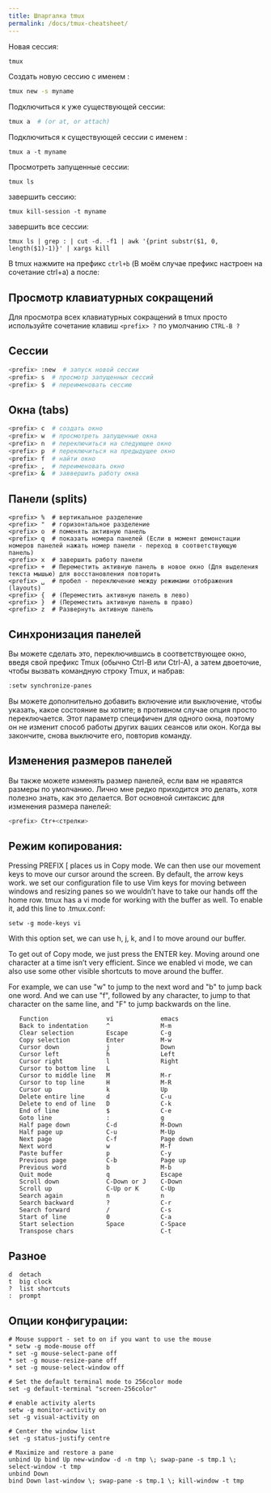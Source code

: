 ```yaml
---
title: Шпаргалка tmux 
permalink: /docs/tmux-cheatsheet/
---
```


Новая сессия:

```bash
tmux
```

Создать новую сессию с именем <myname>:

```bash
tmux new -s myname
```

Подключиться к уже существующей сессии:

```bash
tmux a  # (or at, or attach)
```

Подключиться к существующей сессии с именем <myname>:

    tmux a -t myname

Просмотреть запущенные сессии:

    tmux ls

завершить сессию:

    tmux kill-session -t myname

завершить все сессии:

    tmux ls | grep : | cut -d. -f1 | awk '{print substr($1, 0, length($1)-1)}' | xargs kill

В tmux нажмите на префикс `ctrl+b` (В моём случае префикс настроен на сочетание ctrl+a) а после:

## Просмотр клавиатурных сокращений

Для просмотра всех клавиатурных сокращений в tmux просто используйте сочетание клавиш `<prefix> ?` по умолчанию `CTRL-B ?`

## Сессии

```bash
<prefix> :new  # запуск новой сессии
<prefix> s  # просмотр запущенных сессий
<prefix> $  # переименовать сессию
```

## Окна (tabs)

```bash
<prefix> c  # создать окно
<prefix> w  # просмотреть запущенные окна
<prefix> n  # переключиться на следующее окно
<prefix> p  # переключиться на предыдущее окно
<prefix> f  # найти окно
<prefix> ,  # переименовать окно
<prefix> &  # заввершить работу окна
```

## Панели (splits) 

```text
<prefix> %  # вертикальное разделение
<prefix> "  # горизонтальное разделение
<prefix> o  # поменять активную панель
<prefix> q  # показать номера панелей (Если в момент демонстации номеров панелей нажать номер панели - переход в соответствующую панель)
<prefix> x  # завершить работу панели
<prefix> +  # Переместить активную панель в новое окно (Для выделения текста мышью) для восстановления повторить
<prefix> ␣  # пробел - переключение между режимами отображения (layouts)
<prefix> {  # (Переместить активную панель в лево)
<prefix> }  # (Переместить активную панель в право)
<prefix> z  # Развернуть активную панель
```

## Синхронизация панелей 

Вы можете сделать это, переключившись в соответствующее окно, введя свой префикс Tmux (обычно Ctrl-B или Ctrl-A), а затем двоеточие, чтобы вызвать командную строку Tmux, и набрав:

```bash
:setw synchronize-panes
```

Вы можете дополнительно добавить включение или выключение, чтобы указать, какое состояние вы хотите; в противном случае опция просто переключается. Этот параметр специфичен для одного окна, поэтому он не изменит способ работы других ваших сеансов или окон. Когда вы закончите, снова выключите его, повторив команду.

## Изменения размеров панелей

Вы также можете изменять размер панелей, если вам не нравятся размеры по умолчанию. Лично мне редко приходится это делать, хотя полезно знать, как это делается. Вот основной синтаксис для изменения размера панелей:

```bash
<prefix> Ctr+<стрелки> 
```
        
## Режим копирования:

Pressing PREFIX [ places us in Copy mode. We can then use our movement keys to move our cursor around the screen. By default, the arrow keys work. we set our configuration file to use Vim keys for moving between windows and resizing panes so we wouldn’t have to take our hands off the home row. tmux has a vi mode for working with the buffer as well. To enable it, add this line to .tmux.conf:

    setw -g mode-keys vi

With this option set, we can use h, j, k, and l to move around our buffer.

To get out of Copy mode, we just press the ENTER key. Moving around one character at a time isn’t very efficient. Since we enabled vi mode, we can also use some other visible shortcuts to move around the buffer.

For example, we can use "w" to jump to the next word and "b" to jump back one word. And we can use "f", followed by any character, to jump to that character on the same line, and "F" to jump backwards on the line.

       Function                vi             emacs
       Back to indentation     ^              M-m
       Clear selection         Escape         C-g
       Copy selection          Enter          M-w
       Cursor down             j              Down
       Cursor left             h              Left
       Cursor right            l              Right
       Cursor to bottom line   L
       Cursor to middle line   M              M-r
       Cursor to top line      H              M-R
       Cursor up               k              Up
       Delete entire line      d              C-u
       Delete to end of line   D              C-k
       End of line             $              C-e
       Goto line               :              g
       Half page down          C-d            M-Down
       Half page up            C-u            M-Up
       Next page               C-f            Page down
       Next word               w              M-f
       Paste buffer            p              C-y
       Previous page           C-b            Page up
       Previous word           b              M-b
       Quit mode               q              Escape
       Scroll down             C-Down or J    C-Down
       Scroll up               C-Up or K      C-Up
       Search again            n              n
       Search backward         ?              C-r
       Search forward          /              C-s
       Start of line           0              C-a
       Start selection         Space          C-Space
       Transpose chars                        C-t

## Разное

    d  detach
    t  big clock
    ?  list shortcuts
    :  prompt

## Опции конфигурации:

    # Mouse support - set to on if you want to use the mouse
    * setw -g mode-mouse off
    * set -g mouse-select-pane off
    * set -g mouse-resize-pane off
    * set -g mouse-select-window off

    # Set the default terminal mode to 256color mode
    set -g default-terminal "screen-256color"

    # enable activity alerts
    setw -g monitor-activity on
    set -g visual-activity on

    # Center the window list
    set -g status-justify centre

    # Maximize and restore a pane
    unbind Up bind Up new-window -d -n tmp \; swap-pane -s tmp.1 \; select-window -t tmp
    unbind Down
    bind Down last-window \; swap-pane -s tmp.1 \; kill-window -t tmp
